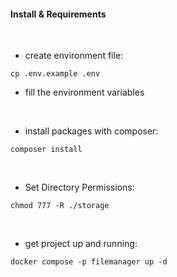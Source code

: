 #### Install & Requirements

<br>

- create environment file:
```shell
cp .env.example .env
```
- fill the environment variables

<br>

- install packages with composer:
```shell
composer install
```
<br>

- Set Directory Permissions:
```shell
chmod 777 -R ./storage
```
<br>

- get project up and running:
```shell
docker compose -p filemanager up -d
```
